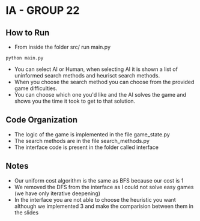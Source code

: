 # IA - GROUP 22

## How to Run

* From inside the folder src/ run main.py
```
python main.py
```
* You can select AI or Human, when selecting AI it is shown a list of uninformed search methods and heurisct search methods. 
* When you choose the search method you can choose from the provided game difficulties. 
* You can choose which one you'd like and the AI solves the game and shows you the time it took to get to that solution. 

## Code Organization
* The logic of the game is implemented in the file game_state.py
* The search methods are in the file search_methods.py
* The interface code is present in the folder called interface

## Notes
* Our uniform cost algorithm is the same as BFS because our cost is 1
* We removed the DFS from the interface as I could not solve easy games (we have only iterative deepening)
* In the interface you are not able to choose the heuristic you want although we implemented 3 and make the comparision between them in the slides